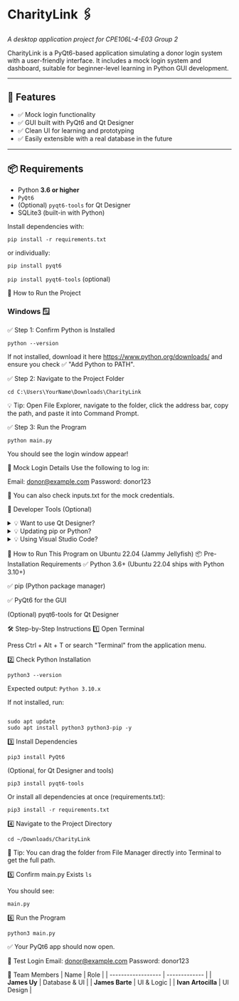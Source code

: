 # CharityLink 🖇️
*A desktop application project for CPE106L-4-E03 Group 2*

CharityLink is a PyQt6-based application simulating a donor login system with a user-friendly interface. It includes a mock login system and dashboard, suitable for beginner-level learning in Python GUI development.

---

## 🚀 Features

- ✅ Mock login functionality
- ✅ GUI built with PyQt6 and Qt Designer
- ✅ Clean UI for learning and prototyping
- ✅ Easily extensible with a real database in the future

---

## 📦 Requirements

- Python **3.6 or higher**  
- `PyQt6`  
- (Optional) `pyqt6-tools` for Qt Designer  
- SQLite3 (built-in with Python)

Install dependencies with:

`pip install -r requirements.txt`

or individually:

`pip install pyqt6`

`pip install pyqt6-tools` (optional)

🧭 How to Run the Project

<h3>Windows 🪟</h3>

✅ Step 1: Confirm Python is Installed

`python --version`


If not installed, download it here https://www.python.org/downloads/ and ensure you check ✅ "Add Python to PATH".

✅ Step 2: Navigate to the Project Folder

`cd C:\Users\YourName\Downloads\CharityLink`

💡 Tip: Open File Explorer, navigate to the folder, click the address bar, copy the path, and paste it into Command Prompt.

✅ Step 3: Run the Program

`python main.py`

You should see the login window appear!

🔐 Mock Login Details
Use the following to log in:

Email: donor@example.com
Password: donor123

📄 You can also check inputs.txt for the mock credentials.

🧰 Developer Tools (Optional)
<details> <summary>💡 Want to use Qt Designer?</summary>

Install the GUI designer tool with:

`pip install pyqt6-tools`

Then run it from your terminal:

`pyqt6-tools designer`

</details> <details> <summary>💡 Updating pip or Python?</summary>

`python -m pip install --upgrade pip`

</details> <details> <summary>💡 Using Visual Studio Code?</summary>

Install the "Python" extension

(Optional) Install "Qt for Visual Studio Tools"

Restart VS Code before running the app

</details>

🐧 How to Run This Program on Ubuntu 22.04 (Jammy Jellyfish)
📦 Pre-Installation Requirements
✅ Python 3.6+ (Ubuntu 22.04 ships with Python 3.10+)

✅ pip (Python package manager)

✅ PyQt6 for the GUI

(Optional) pyqt6-tools for Qt Designer

🛠 Step-by-Step Instructions
1️⃣ Open Terminal

Press Ctrl + Alt + T or search "Terminal" from the application menu.

2️⃣ Check Python Installation

`python3 --version`

Expected output:
`Python 3.10.x`

If not installed, run:

<pre><code>
sudo apt update
sudo apt install python3 python3-pip -y
</code></pre>

3️⃣ Install Dependencies

`pip3 install PyQt6`

(Optional, for Qt Designer and tools)


`pip3 install pyqt6-tools`

Or install all dependencies at once (requirements.txt):

`pip3 install -r requirements.txt`

4️⃣ Navigate to the Project Directory

`cd ~/Downloads/CharityLink`

📌 Tip: You can drag the folder from File Manager directly into Terminal to get the full path.

5️⃣ Confirm main.py Exists
`ls`

You should see:

`main.py`

6️⃣ Run the Program

`python3 main.py`

✅ Your PyQt6 app should now open.

🧪 Test Login
Email: donor@example.com
Password: donor123


👥 Team Members
| Name               | Role          |
| ------------------ | ------------- |
| **James Uy**       | Database & UI |
| **James Barte**    | UI & Logic    |
| **Ivan Artocilla** | UI Design     |

